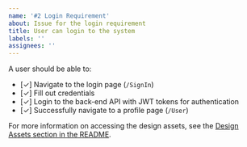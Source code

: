 ```yaml
---
name: '#2 Login Requirement'
about: Issue for the login requirement
title: User can login to the system
labels: ''
assignees: ''
---
```


A user should be able to:

- [✓] Navigate to the login page (`/SignIn`)
- [✓] Fill out credentials
- [✓] Login to the back-end API with JWT tokens for authentication
- [✓] Successfully navigate to a profile page (`/User`)

For more information on accessing the design assets, see the [Design Assets section in the README](https://github.com/OpenClassrooms-Student-Center/ArgentBank-website#design-assets).
